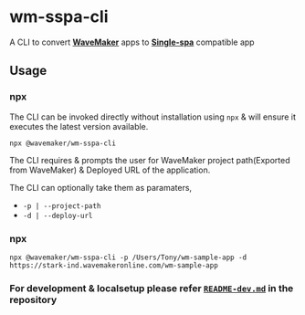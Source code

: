 # wm-sspa-cli
A CLI to convert [**WaveMaker**](https://www.wavemakeronline.com/) apps to [**Single-spa**](https://single-spa.js.org/) compatible app

## Usage
### **npx**
The CLI can be invoked directly without installation using `npx` & 
will ensure it executes the latest version available.
```
npx @wavemaker/wm-sspa-cli
```

<!-- ### **npm**
The CLI can be installed using `npm` either globally or specific to a project.
* Installing the CLI globally can enable invoking from any location.
```
npm install @wavemaker/wm-sspa-cli --global
```
```
wm-sspa-cli
```
*  Install the CLI for a given project & invoke from your package.json
```
npm install @wavemaker/wm-sspa-cli
```
```
...
"scripts":{
    ...
    "run_wm":"wm-sspa-cli"
    ...
}
...
``` -->

The CLI requires & prompts the user for WaveMaker project path(Exported from WaveMaker) & Deployed URL of the application.

The CLI can optionally take them as paramaters,
* `-p | --project-path`
* `-d | --deploy-url`



### **npx**
```
npx @wavemaker/wm-sspa-cli -p /Users/Tony/wm-sample-app -d https://stark-ind.wavemakeronline.com/wm-sample-app
```
<!-- ### **npm**
```
wm-sspa-cli --project-path /Users/Tony/wm-sample-app --deploy-url https://stark-ind.wavemakeronline.com/wm-sample-app
``` -->


### For development & localsetup please refer [`README-dev.md`](./README-dev.md) in the repository






